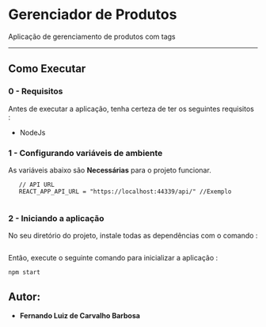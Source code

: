 # Gerenciador de Produtos

Aplicação de gerenciamento de produtos com tags

---
## Como Executar

### 0 - Requisitos
Antes de executar a aplicação, tenha certeza de ter os seguintes requisitos :

- NodeJs 

### 1 - Configurando variáveis de ambiente
As variáveis abaixo são **Necessárias** para o projeto funcionar.
```
   // API URL
   REACT_APP_API_URL = "https://localhost:44339/api/" //Exemplo
   
```

### 2 - Iniciando a aplicação

  No seu diretório do projeto, instale todas as dependências com o comando :
  ```npm install
  ```

  Então, execute o seguinte comando para inicializar a aplicação :
  ```
  npm start
  ```

## Autor:

* **Fernando Luiz de Carvalho Barbosa** 